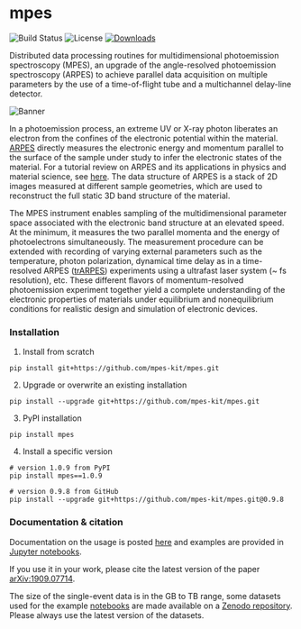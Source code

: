 # mpes

![Build Status](https://www.travis-ci.org/RealPolitiX/mpes.svg?branch=master) ![License](https://img.shields.io/github/license/mpes-kit/mpes?color=lightgrey) [![Downloads](https://pepy.tech/badge/mpes)](https://pepy.tech/project/mpes)

Distributed data processing routines for multidimensional photoemission spectroscopy (MPES), an upgrade of the angle-resolved photoemission spectroscopy (ARPES) to achieve parallel data acquisition on multiple parameters by the use of a time-of-flight tube and a multichannel delay-line detector.

![Banner](https://github.com/mpes-kit/mpes/blob/master/resources/figures/Schematic.png)

In a photoemission process, an extreme UV or X-ray photon liberates an electron from the confines of the electronic potential within the material. [ARPES](https://en.wikipedia.org/wiki/Angle-resolved_photoemission_spectroscopy) directly measures the electronic energy and momentum parallel to the surface of the sample under study to infer the electronic states of the material. For a tutorial review on ARPES and its applications in physics and material science, see [here](http://www.phas.ubc.ca/~damascel/ARPES_Intro.pdf). The data structure of ARPES is a stack of 2D images measured at different sample geometries, which are used to reconstruct the full static 3D band structure of the material.


The MPES instrument enables sampling of the multidimensional parameter space associated with the electronic band structure at an elevated speed. At the minimum, it measures the two parallel momenta and the energy of photoelectrons simultaneously. The measurement procedure can be extended with recording of varying external parameters such as the temperature, photon polarization, dynamical time delay as in a time-resolved ARPES ([trARPES](http://ac.els-cdn.com/S036820481400108X/1-s2.0-S036820481400108X-main.pdf?_tid=00fe4a76-705f-11e7-aa2e-00000aacb35f&acdnat=1500894080_b61b6aadc82bb357e2797ddac6419991)) experiments using a ultrafast laser system (~ fs resolution), etc. These different flavors of momentum-resolved photoemission experiment together yield a complete understanding of the electronic properties of materials under equilibrium and nonequilibrium conditions for realistic design and simulation of electronic devices.

### Installation

1. Install from scratch

```
pip install git+https://github.com/mpes-kit/mpes.git
```
2. Upgrade or overwrite an existing installation

```
pip install --upgrade git+https://github.com/mpes-kit/mpes.git
```

3. PyPI installation

```
pip install mpes
```

4. Install a specific version

```
# version 1.0.9 from PyPI
pip install mpes==1.0.9

# version 0.9.8 from GitHub
pip install --upgrade git+https://github.com/mpes-kit/mpes.git@0.9.8
```

### Documentation & citation

Documentation on the usage is posted [here](https://mpes-kit.github.io/mpes/) and examples are provided in [Jupyter notebooks](https://github.com/mpes-kit/mpes/tree/master/examples).

If you use it in your work, please cite the latest version of the paper [arXiv:1909.07714](https://arxiv.org/abs/1909.07714).

The size of the single-event data is in the GB to TB range, some datasets used for the example [notebooks](https://github.com/mpes-kit/mpes/tree/master/examples) are made available on a [Zenodo repository](https://doi.org/10.5281/zenodo.3987303). Please always use the latest version of the datasets.